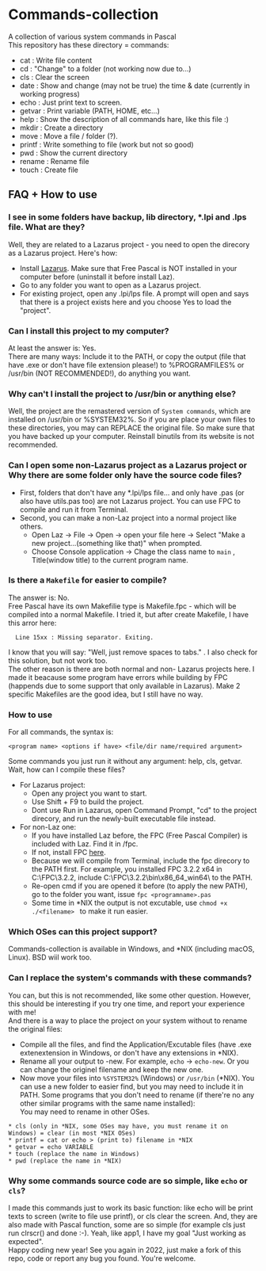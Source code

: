 # Commands-collection
A collection of various system commands in Pascal <br>
This repository has these directory = commands:
* cat                 : Write file content
* cd                  : "Change" to a folder (not working now due to...)
* cls                 : Clear the screen
* date                : Show and change (may not be true) the time & date (currently in working progress)
* echo                : Just print text to screen.
* getvar              : Print variable (PATH, HOME, etc...)
* help                : Show the description of all commands hare, like this file :)
* mkdir               : Create a directory
* move                : Move a file / folder (?).
* printf              : Write something to file (work but not so good)
* pwd                 : Show the current directory 
* rename              : Rename file
* touch               : Create file
## FAQ + How to use
### I see in some folders have backup, lib directory, *.lpi and .lps file. What are they?
Well, they are related to a Lazarus project - you need to open the direcory as a Lazarus project. Here's how:
* Install [Lazarus](https://lazarus-ide.org). Make sure that Free Pascal is NOT installed in your computer before (uninstall it before install Laz).
* Go to any folder you want to open as a Lazarus project.
* For existing project, open any .lpi/lps file. A prompt will open and says that there is a project exists here and you choose Yes to load the "project".

### Can I install this project to my computer?
At least the answer is: Yes. <br>
There are many ways: Include it to the PATH, or copy the output (file that have .exe or don't have file extension please!) to %PROGRAMFILES% or /usr/bin (NOT RECOMMENDED!), do anything you want.

### Why can't I install the project to /usr/bin or anything else?
Well, the project are the remastered version of ```System commands```, which are installed on /usr/bin or %SYSTEM32%. So if you are place your own files to these directories, you may can REPLACE the original file. So make sure that you have backed up your computer. Reinstall binutils from its website is not recommended.

### Can I open some non-Lazarus project as a Lazarus project or Why there are some folder only have the source code files?
* First, folders that don't have any *.lpi/lps file... and only have <application name>.pas (or also have utils.pas too) are not Lazarus project. You can use FPC to compile and run it from Terminal.
* Second, you can make a non-Laz project into a normal project like others. 
  * Open Laz -> File -> Open -> open your file here -> Select "Make a new project...(something like that)" when prompted.
  * Choose Console application -> Chage the class name to ```main``` , Title(window title) to the current program name.

### Is there a ```Makefile``` for easier to compile?
The answer is: No.<br>
Free Pascal have its own Makefilie type is Makefile.fpc - which will be compiled into a normal Makefile. I tried it, but after create Makefile, I have this arror here:
```
  Line 15xx : Missing separator. Exiting. 
```
I know that you will say: "Well, just remove spaces to tabs." . I also check for this solution, but not work too. <br>
The other reason is there are both normal and non- Lazarus projects here. I made it beacause some program have errors while building by FPC (happends due to some support that only available in Lazarus). Make 2 specific Makefiles are the good idea, but I still have no way.

### How to use
For all commands, the syntax is:
 ```
 <program name> <options if have> <file/dir name/required argument>
 ```
Some commands you just run it without any argument: help, cls, getvar.<br>
Wait, how can I compile these files?<br>
  * For Lazarus project:
     * Open any project you want to start.
     * Use Shift + F9 to build the project. 
     * Dont use Run in Lazarus, open Command Prompt, "cd" to the project direcory, and run the newly-built executable file instead.
  * For non-Laz one:
     * If you have installed Laz before, the FPC (Free Pascal Compiler) is included with Laz. Find it in <lazarus root folder>/fpc.
     * If not, install FPC [here](https://freepascal.org).
     * Because we will compile from Terminal, include the fpc direcory to the PATH first. For example, you installed FPC 3.2.2 x64 in C:\FPC\3.2.2\, include C:\FPC\3.2.2\bin\x86_64_win64\ to the PATH.
     * Re-open cmd if you are opened it before (to apply the new PATH), go to the folder you want, issue ``` fpc <programname>.pas ```
     * Some time in *NIX the output is not excutable, use ```chmod +x ./<filename> ``` to make it run easier.

### Which OSes can this project support?
Commands-collection is available in Windows, and *NIX (including macOS, Linux). BSD wiil work too.
  
### Can I replace the system's commands with these commands?
You can, but this is not recommended, like some other question. However, this should be interesting if you try one time, and report your experience with me!<br>
And there is a way to place the project on your system without to rename the original files:
* Compile all the files, and find the Application/Excutable files (have .exe extenextension in Windows, or don't have any extensions in *NIX).
* Rename all your output to <programname>-new. For example, ```echo``` -> ```echo-new```. Or you can change the originel filename and keep the new one.
* Now move your files into ```%SYSTEM32%``` (Windows) or ```/usr/bin``` (*NIX). You can use a new folder to easier find, but you may need to include it in PATH.
Some programs that you don't need to rename (if there're no any other similar programs with the same name installed):<br>
You may need to rename in other OSes.
```
* cls (only in *NIX, some OSes may have, you must rename it on Windows) = clear (in most *NIX OSes)
* printf = cat or echo > (print to) filename in *NIX
* getvar = echo VARIABLE 
* touch (replace the name in Windows) 
* pwd (replace the name in *NIX) 
```
  
### Why some commands source code are so simple, like ```echo``` or ```cls```?
I made this commands just to work its basic function: like echo will be print texts to screen (write to file use printf), or cls clear the screen. And, they are also made with Pascal function, some are so simple (for example cls just run clrscr() and done :-).
Yeah, like app1, I have my goal "Just working as expected".<br>
Happy coding new year! See you again in 2022, just make a fork of this repo, code or report any bug you found. You're welcome.

